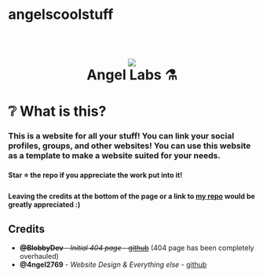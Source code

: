 # angelscoolstuff
<h1 align="center">
  <br>
  <a href="https://angellabs.xyz"><img src="https://i.imgur.com/sCWWFO6.png"></a>
  <br>
  Angel Labs ⚗️
  <br>
</h1>

# ❔ What is this? 
### This is a website for all your **stuff**! You can link your social profiles, groups, and other websites! You can use this website as a template to make a website suited for your needs. 

#### Star :star: the repo if you appreciate the work put into it!

#### Leaving the credits at the bottom of the page or a link to [my repo](https://github.com/4ngel2769/angelscoolstuff) would be greatly appreciated :)


## Credits

* ~~**@BlobbyDev** - *Initial 404 page* - [github](https://github.com/BlobbyDev)~~ (404 page has been completely overhauled)
*  **@4ngel2769** - *Website Design & Everything else* - [github](https://github.com/4ngel2769)

